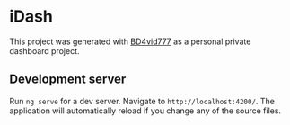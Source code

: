 # iDash

This project was generated with [BD4vid777](https://github.com/BD4vid777) as a personal private dashboard project.

## Development server

Run `ng serve` for a dev server. Navigate to `http://localhost:4200/`. The application will automatically reload if you change any of the source files.
